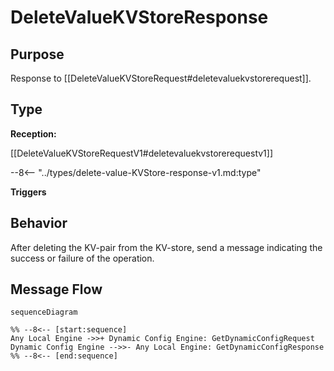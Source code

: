 <div class="message" markdown>

# DeleteValueKVStoreResponse

## Purpose

<!-- --8<-- [start:purpose] -->
Response to [[DeleteValueKVStoreRequest#deletevaluekvstorerequest]].
<!-- --8<-- [end:purpose] -->

## Type

<!-- --8<-- [start:type] -->
**Reception:**

[[DeleteValueKVStoreRequestV1#deletevaluekvstorerequestv1]]

--8<-- "../types/delete-value-KVStore-response-v1.md:type"

**Triggers**

<!-- --8<-- [end:type] -->

## Behavior

<!-- --8<-- [start:behavior] -->
After deleting the KV-pair from the KV-store, send a message indicating the success or failure of the operation.
<!-- --8<-- [end:behavior] -->

## Message Flow

<!-- --8<-- [start:messages] -->
```mermaid
sequenceDiagram

%% --8<-- [start:sequence]
Any Local Engine ->>+ Dynamic Config Engine: GetDynamicConfigRequest
Dynamic Config Engine -->>- Any Local Engine: GetDynamicConfigResponse
%% --8<-- [end:sequence]
```

<!-- --8<-- [end:messages] -->

</div>
